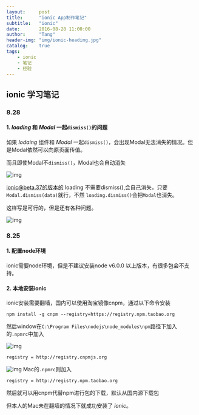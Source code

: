 ```yaml
---
layout:     post
title:      "ionic App制作笔记"
subtitle:   "ionic"
date:       2016-08-28 11:00:00
author:     "Tang"
header-img: "img/ionic-headimg.jpg"
catalog:    true
tags:
    - ionic
    - 笔记
    - 经验
---
```


## ionic 学习笔记

### 8.28

#### 1. *loading* 和 *Modal* 一起`dismiss()`的问题

如果 *lodaing* 组件和 *Modal* 一起`dismiss()`，会出现Modal无法消失的情况。但是Modal依然可以向原页面传值。

而且即使Modal不`dismiss()`，Modal也会自动消失

![img](../../../../img/ionic/ionic3.png)

ionic@beta.37的版本的 loading 不需要dismiss(),会自己消失，只要`Modal.dismiss(data)`就行，不然 `loading.dismiss()`会把`Modal`也消失。

这样写是可行的，但是还有各种问题。

![img](../../../../img/ionic/ionic4.png)

<!--
如果 *lodaing* 组件和 *Modal* 一起`dismiss()`，会出现Modal无法消失的情况。但是Modal依然可以向原页面传值。

而且即使Modal不`dismiss()`，Modal也会自动消失

![img](../../../../img/ionic/ionic3.png)

我暂时还没找到原因，但是这样写是可行的。`loading`和`Modal`不能同时`dismiss()`，而且Modal需要相对`loading`延迟1秒以上的时间。

![img](../../../../img/ionic/ionic4.png)

> 因为ionic更新太快，而且官方文档也不是特别的完善，多个组件同时出现的时候，也可能会发生意想不到的事，还是要去多尝试，多去看看每个版本更新的博客。 -->

### 8.25 

#### 1. 配置node环境

ionic需要node环境，但是不建议安装node v6.0.0 以上版本，有很多包会不支持。

#### 2. 本地安装ionic

ionic安装需要翻墙，国内可以使用淘宝镜像cnpm，通过以下命令安装

`npm install -g cnpm --registry=https://registry.npm.taobao.org`

然后window在`C:\Program Files\nodejs\node_modules\npm`路径下加入的`.npmrc`中加入

![img](../../../../img/ionic/ionic1.jpg) 

```text
registry = http://registry.cnpmjs.org
```

![img](../../../../img/ionic/ionic2.jpg)
Mac的`.npmrc`则加入

```text
registry = http://registry.npm.taobao.org
```

然后就可以用cnpm代替npm进行包的下载，默认从国内源下载包

但本人的Mac未在翻墙的情况下就成功安装了 *ionic*。